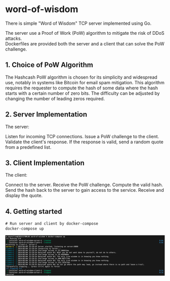 # word-of-wisdom
There is simple "Word of Wisdom" TCP server implemented using Go.

The server use a Proof of Work (PoW) algorithm to mitigate the risk of DDoS attacks.  
Dockerfiles are provided both the server and a client that can solve the PoW challenge.

## 1. Choice of PoW Algorithm
The Hashcash PoW algorithm is chosen for its simplicity and widespread use, notably in systems like Bitcoin for email spam mitigation. This algorithm requires the requester to compute the hash of some data where the hash starts with a certain number of zero bits. The difficulty can be adjusted by changing the number of leading zeros required.

## 2. Server Implementation
The server:

Listen for incoming TCP connections.
Issue a PoW challenge to the client.
Validate the client's response.
If the response is valid, send a random quote from a predefined list.

## 3. Client Implementation
The client:

Connect to the server.
Receive the PoW challenge.
Compute the valid hash.
Send the hash back to the server to gain access to the service.
Receive and display the quote.

## 4. Getting started

```
# Run server and client by docker-compose
docker-compose up
```
<img align="left" src="./images/run.png">

